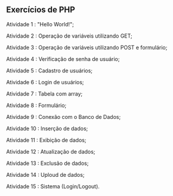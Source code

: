 ## Exercícios de PHP

Atividade 1 : "Hello World!";

Atividade 2 : Operação de variáveis utilizando GET;

Atividade 3 : Operação de variáveis utilizando POST e formulário;

Atividade 4 : Verificação de senha de usuário;

Atividade 5 : Cadastro de usuários;

Atividade 6 : Login de usuários;

Atividade 7 : Tabela com array;

Atividade 8 : Formulário;

Atividade 9 : Conexão com o Banco de Dados;

Atividade 10 : Inserção de dados;

Atividade 11 : Exibição de dados;

Atividade 12 : Atualização de dados;

Atividade 13 : Exclusão de dados;

Atividade 14 : Uploud de dados;

Atividade 15 : Sistema (Login/Logout).
